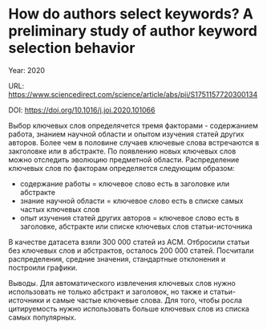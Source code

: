 # How do authors select keywords? A preliminary study of author keyword selection behavior

Year: 2020

URL: https://www.sciencedirect.com/science/article/abs/pii/S1751157720300134

DOI: https://doi.org/10.1016/j.joi.2020.101066

Выбор ключевых слов определячется тремя факторами - содержанием работа, знанием научной области и опытом изучения статей других авторов. Более чем в половине случаев ключевые слова встречаются в закголовке или в абстракте. По появлению новых ключевых слов можно отследить эволюцию предметной области. 
Распределение ключевых слов по факторам определяется следующим образом:
- содержание работы = ключевое слово есть в заголовке или абстракте
- знание научной области = ключевое слово есть в списке самых частых ключевых слов
- опыт изучения статей других авторов = ключевое слово есть в заголовке, абстракте или списке ключевых слов статьи-источника

В качестве датасета взяли 300 000 статей из ACM. Отбросили статьи без ключевых слов и абстрактов, осталось 200 000 статей. Посчитали распределения, средние значения, стандартные отклонения и построили графики.

Выводы. Для автоматического извлечения ключевых слов нужно использовать не только абстракт и заголовок, но также и статьи-источники и самые частые ключевые слова. Для того, чтобы росла цитируемость нужно использовать больше ключевых слов из списка самых популярных.